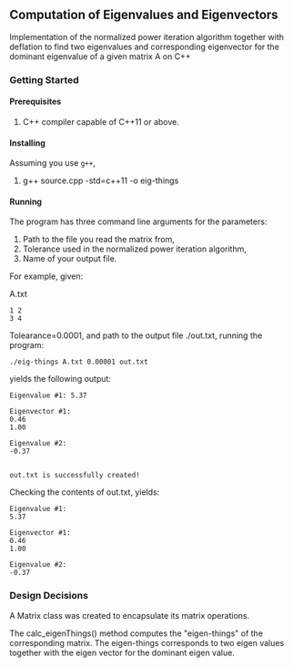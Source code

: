 ## Computation of Eigenvalues and Eigenvectors
Implementation of the normalized power iteration algorithm together with deflation to find two eigenvalues and corresponding eigenvector for the dominant eigenvalue of a given matrix A on C++

### Getting Started
#### Prerequisites
1. C++ compiler capable of C++11 or above. 

#### Installing
Assuming you use `g++`,
1. g++ source.cpp -std=c++11 -o eig-things

#### Running
The program has three command line arguments for the parameters:
1. Path to the file you read the matrix from,
2. Tolerance used in the normalized power iteration algorithm,
3. Name of your output file.

For example, given:

A.txt
```
1 2
3 4
```

Tolearance=0.0001, and path to the output file ./out.txt, running the program:

`./eig-things A.txt 0.00001 out.txt`

yields the following output:
```
Eigenvalue #1: 5.37

Eigenvector #1: 
0.46  
1.00  

Eigenvalue #2: 
-0.37


out.txt is successfully created!
```
Checking the contents of out.txt, yields:

```
Eigenvalue #1: 
5.37

Eigenvector #1: 
0.46
1.00

Eigenvalue #2: 
-0.37
```

### Design Decisions
A Matrix class was created to encapsulate its matrix operations. 

The calc_eigenThings() method computes the "eigen-things" of the corresponding matrix. The eigen-things corresponds to two eigen values together with the eigen vector for the dominant eigen value. 

















